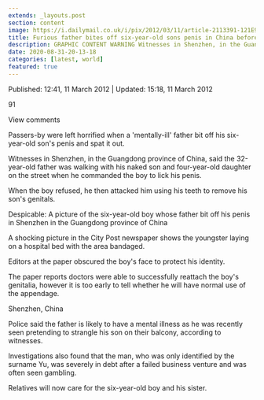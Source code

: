 ```yaml
---
extends: _layouts.post
section: content
image: https://i.dailymail.co.uk/i/pix/2012/03/11/article-2113391-121E9959000005DC-766_1024x615_large.jpg 
title: Furious father bites off six-year-old sons penis in China before spitting it out 
description: GRAPHIC CONTENT WARNING Witnesses in Shenzhen, in the Guangdong province of China, said the 32-year-old father was walking with his naked son and four-year-old daughter on the street when he launched the sickening attack. 
date: 2020-08-31-20-13-18 
categories: [latest, world] 
featured: true 
--- 
```



 Published:  12:41, 11 March 2012   |  Updated:  15:18, 11 March 2012   

 

 91

View  comments



Passers-by were left horrified when a 'mentally-ill' father bit off his six-year-old son's penis and spat it out. 

Witnesses in Shenzhen, in the Guangdong province of China, said the 32-year-old father was walking with his naked son and four-year-old daughter on the street when he commanded the boy to lick his penis.

When the boy refused, he then attacked him using his teeth to remove his son's genitals. 

Despicable: A picture of the six-year-old boy whose father bit off his penis in Shenzhen in the Guangdong province of China

A shocking picture in the City Post newspaper shows the youngster laying on a hospital bed with the area bandaged. 

Editors at the paper obscured the boy's face to protect his identity.

The paper reports doctors were able to successfully reattach the boy's genitalia, however it is too early to tell whether he will have normal use of the appendage.

Shenzhen, China

Police said the father is likely to have a mental illness as he was recently seen pretending to strangle his son on their balcony, according to witnesses. 

Investigations also found that the man, who was only identified by the surname Yu, was severely in debt after a failed business venture and was often seen gambling.

Relatives will now care for the six-year-old boy and his sister.





 




